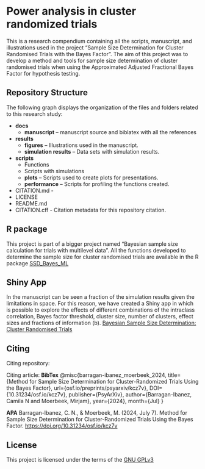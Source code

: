 # Power analysis in cluster randomized trials
This is a research compendium containing all the scripts, manuscript, and illustrations used in the project “Sample Size Determination for Cluster Randomised Trials with the Bayes Factor”. The aim of this project was to develop a method and tools for sample size determination of cluster randomised trials when using the Approximated Adjusted Fractional Bayes Factor for hypothesis testing. 

## Repository Structure
The following graph displays the organization of the files and folders related to this research study:
-	**docs**
      -	**manuscript** – manuscript source and biblatex with all the references
-	**results**
      -	**figures** – Illustrations used in the manuscript.
      -	**simulation results** – Data sets with simulation results.
-	**scripts**
      -	Functions
      -	Scripts with simulations
      -	**plots** – Scripts used to create plots for presentations.
      -	**performance** – Scripts for profiling the functions created.
-	CITATION.md - 
-	LICENSE
-	README.md
-	CITATION.cff - Citation metadata for this repository citation.

## R package
This project is part of a bigger project named “Bayesian sample size calculation for trials with multilevel data”. All the functions developed to determine the sample size for cluster randomised trials are available in the R package [SSD_Bayes_ML]( https://github.com/ulrichlosener/SSD_Bayes_ML)

## Shiny App
In the manuscript can be seen a fraction of the simulation results given the limitations in space. For this reason, we have created a Shiny app in which is possible to explore the effects of different combinations of the intraclass correlation, Bayes factor threshold, cluster size, number of clusters, effect sizes and fractions of information (b).
[Bayesian Sample Size Determination: Cluster Randomised Trials](https://utrecht-university.shinyapps.io/BayesSamplSizeDet-CRT/)

## Citing
Citing repository:

Citing article:
**BibTex**
@misc{barragan-ibanez_moerbeek_2024,
 title={Method for Sample Size Determination for Cluster-Randomized Trials Using the Bayes Factor},
 url={osf.io/preprints/psyarxiv/kcz7v},
 DOI={10.31234/osf.io/kcz7v},
 publisher={PsyArXiv},
 author={Barragan-Ibanez, Camila N and Moerbeek, Mirjam},
 year={2024},
 month={Jul}
}

**APA**
Barragan-Ibanez, C. N., & Moerbeek, M. (2024, July 7). Method for Sample Size Determination for Cluster-Randomized Trials Using the Bayes Factor. https://doi.org/10.31234/osf.io/kcz7v

## License
This project is licensed under the terms of the [GNU GPLv3](/LICENSE)
